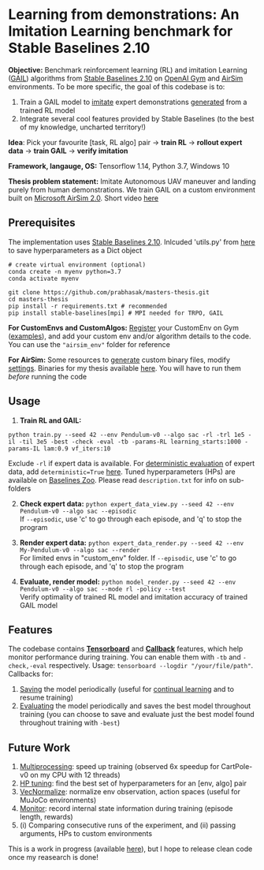 Learning from demonstrations: An Imitation Learning benchmark for Stable Baselines 2.10
==========================
**Objective:** Benchmark reinforcement learning (RL) and imitation Learning ([GAIL](https://arxiv.org/pdf/1606.03476.pdf)) algorithms from [Stable Baselines 2.10](https://stable-baselines.readthedocs.io/en/master/index.html) on [OpenAI Gym](https://gym.openai.com/) and [AirSim](https://microsoft.github.io/AirSim/) environments. To be more specific, the goal of this codebase is to:
1. Train a GAIL model to <ins>imitate</ins> expert demonstrations <ins>generated</ins> from a trained RL model
2. Integrate several cool features provided by Stable Baselines (to the best of my knowledge, uncharted territory!)

**Idea**: Pick your favourite [task, RL algo] pair -> **train RL** -> **rollout expert data** -> **train GAIL** -> **verify imitation**

**Framework, langauge, OS:** Tensorflow 1.14, Python 3.7, Windows 10

**Thesis problem statement:** Imitate Autonomous UAV maneuver and landing purely from human demonstrations. We train GAIL on a custom environment built on [Microsoft AirSim 2.0](https://microsoft.github.io/AirSim/). Short video [here](https://www.youtube.com/watch?v=oj4y8GOq4gk&feature=youtu.be)

Prerequisites
-------------
The implementation uses [Stable Baselines 2.10](https://stable-baselines.readthedocs.io/en/master/guide/install.html). Inlcuded 'utils.py' from [here](https://github.com/araffin/rl-baselines-zoo) to save hyperparameters as a Dict object

```
# create virtual environment (optional)
conda create -n myenv python=3.7
conda activate myenv

git clone https://github.com/prabhasak/masters-thesis.git
cd masters-thesis
pip install -r requirements.txt # recommended
pip install stable-baselines[mpi] # MPI needed for TRPO, GAIL
```

**For CustomEnvs and CustomAlgos:** [Register](https://medium.com/@apoddar573/making-your-own-custom-environment-in-gym-c3b65ff8cdaa) your CustomEnv on Gym ([examples](https://github.com/openai/gym/blob/master/gym/envs/__init__.py)), and add your custom env and/or algorithm details to the code. You can use the ``"airsim_env"`` folder for reference

**For AirSim:** Some resources to [generate](https://microsoft.github.io/AirSim/build_windows/) custom binary files, modify [settings](https://microsoft.github.io/AirSim/settings/). Binaries for my thesis available [here](https://drive.google.com/drive/folders/1PFYkOlqb0DLcVoSsaSNGZVJif1VGeGuK?usp=sharing). You will have to run them _before_ running the code


Usage
-------------
1. **Train RL and GAIL:**

``python train.py --seed 42 --env Pendulum-v0 --algo sac -rl -trl 1e5 -il -til 3e5 -best -check -eval -tb -params-RL learning_starts:1000 -params-IL lam:0.9 vf_iters:10``

<!-- Verify reproducibility: (i) 70/100 successful experts with (mean, std) = (-152.93, 84.02) or (-149.43, 79.70), and 
ii) 54/100 or 43/100 successful episodes on GAIL policy evaluation with (mean, std) = (-193.65, 105.68) or (-216.51, 132.16) -->

Exclude ``-rl`` if expert data is available. For [deterministic evaluation](https://github.com/hill-a/stable-baselines/issues/929#issuecomment-655319112) of expert data, add ``deterministic=True`` [here](https://github.com/hill-a/stable-baselines/blob/master/stable_baselines/gail/dataset/record_expert.py#L120). Tuned hyperparameters (HPs) are available on [Baselines Zoo](https://github.com/araffin/rl-baselines-zoo/tree/master/hyperparams). Please read ``description.txt`` for info on sub-folders

2. **Check expert data:** ``python expert_data_view.py --seed 42 --env Pendulum-v0 --algo sac --episodic``\
If ``--episodic``, use 'c' to go through each episode, and 'q' to stop the program

3. **Render expert data:** ``python expert_data_render.py --seed 42 --env My-Pendulum-v0 --algo sac --render``\
For limited envs in "custom_env" folder. If ``--episodic``, use 'c' to go through each episode, and 'q' to stop the program

4. **Evaluate, render model:** ``python model_render.py --seed 42 --env Pendulum-v0 --algo sac --mode rl -policy --test``\
Verify optimality of trained RL model and imitation accuracy of trained GAIL model

<!-- To hide expert data info (keys, shape), you will have to comment [this](https://github.com/hill-a/stable-baselines/blob/master/stable_baselines/gail/dataset/record_expert.py#L173) out -->

Features
-------------
The codebase contains **[Tensorboard](https://stable-baselines.readthedocs.io/en/master/guide/tensorboard.html)** and **[Callback](https://stable-baselines.readthedocs.io/en/master/guide/callbacks.html)** features, which help monitor performance during training. You can enable them with ``-tb`` and ``-check,-eval`` respectively. Usage: ``tensorboard --logdir "/your/file/path"``. Callbacks for:
1. [Saving](https://stable-baselines.readthedocs.io/en/master/guide/callbacks.html#checkpointcallback) the model periodically (useful for [continual learning](https://stable-baselines.readthedocs.io/en/master/guide/examples.html#continual-learning) and to resume training)
2. [Evaluating](https://stable-baselines.readthedocs.io/en/master/guide/callbacks.html#evalcallback) the model periodically and saves the best model throughout training (you can choose to save and evaluate just the best model found throughout training with ``-best``)

Future Work
-------------
1. [Multiprocessing](https://stable-baselines.readthedocs.io/en/master/guide/vec_envs.html#subprocvecenv): speed up training (observed 6x speedup for CartPole-v0 on my CPU with 12 threads)
2. [HP tuning](https://stable-baselines.readthedocs.io/en/master/guide/rl_zoo.html): find the best set of hyperparameters for an [env, algo] pair
3. [VecNormalize](https://stable-baselines.readthedocs.io/en/master/guide/vec_envs.html#vecnormalize): normalize env observation, action spaces (useful for MuJoCo environments)
4. [Monitor](https://stable-baselines.readthedocs.io/en/master/common/monitor.html): record internal state information during training (episode length, rewards)
5. (i) Comparing consecutive runs of the experiment, and (ii) passing arguments, HPs to custom environments

This is a work in progress (available [here](https://github.com/prabhasak/reproducibility)), but I hope to release clean code once my reasearch is done!
